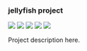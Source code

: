 ### jellyfish project

[![](https://travis-ci.org/ohnosequences/jellyfish.svg?branch=master)](https://travis-ci.org/ohnosequences/jellyfish)
[![](https://img.shields.io/codacy/???.svg)](https://www.codacy.com/app/ohnosequences/jellyfish)
[![](https://img.shields.io/github/release/ohnosequences/jellyfish.svg)](https://github.com/ohnosequences/jellyfish/releases/latest)
[![](https://img.shields.io/badge/license-AGPLv3-blue.svg)](https://tldrlegal.com/license/gnu-affero-general-public-license-v3-%28agpl-3.0%29)
[![](https://img.shields.io/badge/contact-gitter_chat-dd1054.svg)](https://gitter.im/ohnosequences/jellyfish)

Project description here.
